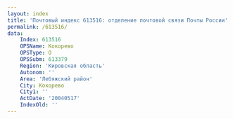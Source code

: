 ```yaml
---
layout: index
title: 'Почтовый индекс 613516: отделение почтовой связи Почты России'
permalink: /613516/
data:
    Index: 613516
    OPSName: Кокорево
    OPSType: О
    OPSSubm: 613379
    Region: 'Кировская область'
    Autonom: ''
    Area: 'Лебяжский район'
    City: Кокорево
    City1: ''
    ActDate: '20040517'
    IndexOld: ''
---
```

